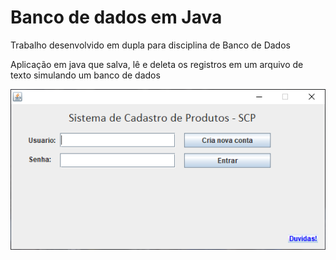 # Banco de dados em Java

<p>Trabalho desenvolvido em dupla para disciplina de Banco de Dados</p>
 
<p>Aplicação em java que salva, lê e deleta os registros em um arquivo de texto simulando um banco de dados</p>
<img src="log.png">
